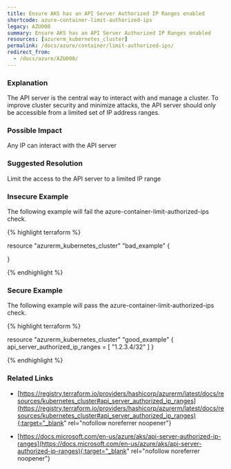 ```yaml
---
title: Ensure AKS has an API Server Authorized IP Ranges enabled
shortcode: azure-container-limit-authorized-ips
legacy: AZU008
summary: Ensure AKS has an API Server Authorized IP Ranges enabled 
resources: [azurerm_kubernetes_cluster] 
permalink: /docs/azure/container/limit-authorized-ips/
redirect_from: 
  - /docs/azure/AZU008/
---
```


### Explanation


The API server is the central way to interact with and manage a cluster. To improve cluster security and minimize attacks, the API server should only be accessible from a limited set of IP address ranges.


### Possible Impact
Any IP can interact with the API server

### Suggested Resolution
Limit the access to the API server to a limited IP range


### Insecure Example

The following example will fail the azure-container-limit-authorized-ips check.

{% highlight terraform %}

resource "azurerm_kubernetes_cluster" "bad_example" {

}

{% endhighlight %}



### Secure Example

The following example will pass the azure-container-limit-authorized-ips check.

{% highlight terraform %}

resource "azurerm_kubernetes_cluster" "good_example" {
    api_server_authorized_ip_ranges = [
		"1.2.3.4/32"
	]
}

{% endhighlight %}



### Related Links


- [https://registry.terraform.io/providers/hashicorp/azurerm/latest/docs/resources/kubernetes_cluster#api_server_authorized_ip_ranges](https://registry.terraform.io/providers/hashicorp/azurerm/latest/docs/resources/kubernetes_cluster#api_server_authorized_ip_ranges){:target="_blank" rel="nofollow noreferrer noopener"}

- [https://docs.microsoft.com/en-us/azure/aks/api-server-authorized-ip-ranges](https://docs.microsoft.com/en-us/azure/aks/api-server-authorized-ip-ranges){:target="_blank" rel="nofollow noreferrer noopener"}


